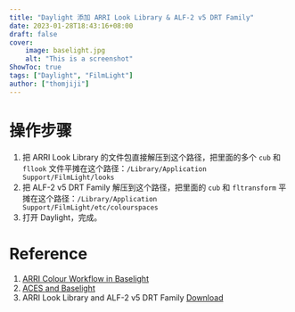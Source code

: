 ```yaml
---
title: "Daylight 添加 ARRI Look Library & ALF-2 v5 DRT Family"
date: 2023-01-28T18:43:16+08:00
draft: false
cover:
    image: baselight.jpg
    alt: "This is a screenshot"
ShowToc: true
tags: ["Daylight", "FilmLight"]
author: ["thomjiji"]
---
```


# 操作步骤

1. 把 ARRI Look Library 的文件包直接解压到这个路径，把里面的多个 `cub` 和 `fllook` 文件平摊在这个路径：`/Library/Application Support/FilmLight/looks`
2. 把 ALF-2 v5 DRT Family 解压到这个路径，把里面的 `cub` 和 `fltransform` 平摊在这个路径：`/Library/Application Support/FilmLight/etc/colourspaces`
3. 打开 Daylight，完成。

# Reference

1. [ARRI Colour Workflow in Baselight](https://www.youtube.com/watch?v=EGmSWRJkCt0&t=343s)
2. [ACES and Baselight](https://www.youtube.com/watch?v=QTwWS8hluJk&t=730s)
3. ARRI Look Library and ALF-2 v5 DRT Family [Download](https://www.filmlight.ltd.uk/support/customer-login/colourspaces/colourspaces.php)
